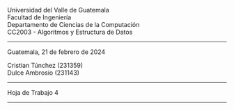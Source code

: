 Universidad del Valle de Guatemala        
Facultad de Ingeniería    
Departamento de Ciencias de la Computación  
CC2003 - Algoritmos y Estructura de Datos

---------------------------------------
Guatemala, 21 de febrero de 2024

Cristian Túnchez (231359)                                                                                                                                                  
Dulce Ambrosio (231143)

--------------------------------------

Hoja de Trabajo 4

--------------------------------------
